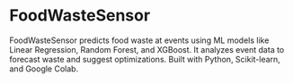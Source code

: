 # FoodWasteSensor
FoodWasteSensor predicts food waste at events using ML models like Linear Regression, Random Forest, and XGBoost. It analyzes event data to forecast waste and suggest optimizations. Built with Python, Scikit-learn, and Google Colab.

